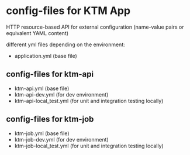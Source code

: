 # config-files for KTM App

HTTP resource-based API for external configuration (name-value pairs or equivalent YAML content)

different yml files depending on the environment:
- application.yml (base file)

## config-files for ktm-api
- ktm-api.yml (base file)
- ktm-api-dev.yml (for dev environment)
- ktm-api-local_test.yml (for unit and integration testing locally)

## config-files for ktm-job
- ktm-job.yml (base file)
- ktm-job-dev.yml (for dev environment)
- ktm-job-local_test.yml (for unit and integration testing locally)

